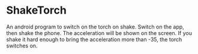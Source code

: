 # ShakeTorch

An android program to switch on the torch on shake.
Switch on the app, then shake the phone.
The acceleration will be shown on the screen.
If you shake it hard enough to bring the acceleration more than -35, the torch switches on.

